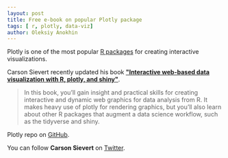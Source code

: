 ```yaml
---
layout: post
title: Free e-book on popular Plotly package
tags: [ r, plotly, data-viz]
author: Oleksiy Anokhin
---
```


Plotly is one of the most popular [R packages](https://github.com/ropensci/plotly) for creating interactive visualizations. 

Carson Sievert recently updated his book [**"Interactive web-based data visualization with R, plotly, and shiny"**](https://plotly-r.com/).


> In this book, you’ll gain insight and practical skills for creating interactive and dynamic web graphics for data analysis from R. It makes heavy use of plotly for rendering graphics, but you’ll also learn about other R packages that augment a data science workflow, such as the tidyverse and shiny.

Plotly repo on [GitHub](https://github.com/ropensci/plotly).

You can follow **Carson Sievert** on [Twitter](https://twitter.com/cpsievert).


